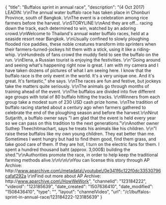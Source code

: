 {
    "title": "Buffalos sprint in annual race",
    "description": "(4 Oct 2017) LEADIN: \r\nThe annual water buffalo race has taken place in Chonburi Province, south of Bangkok. \r\nThe event is a celebration among rice farmers before the harvest. \r\nSTORYLINE:\r\nAnd they are off... racing down the track, each determined to win, watched by an adoring crowd.\r\nWelcome to Thailand's annual water buffalo races, held at a seaside resort near Bangkok. \r\nUsually confined to slowly ploughing flooded rice paddies, these noble creatures transform into sprinters when their farmers-turned-jockeys hit them with a stick, using it like a riding-whip. \r\nHundreds of fans crowd the muddy field to see the buffalo on the run. \r\nElena, a Russian tourist is enjoying the festivities. \r\n\"Going around and seeing what's happening right now is great. I am with my camera and I have taken dozens of pictures of what I am seeing here. I know that the buffalo race is the only event in the world. It's a very unique one. And it's great. It's fantastic,\" she says. \r\nThe races are fun and festive, but jockeys take the matters quite seriously. \r\nThe animals go through months of training ahead of the event. \r\nThe buffalos are divided into five different age groups with total of 80 buffalo hitting the tracks. \r\nWinners from each group take a modest sum of 230 USD cash prize home. \r\nThe tradition of buffalo racing started about a century ago when farmers gathered to celebrate the end of the ploughing season and before the harvest.\r\nNirut Sutjarith, a buffalo owner says \"I am glad that the event is held every year so we can pass on this tradition to the next generations.\"\r\nAnother owner Suthep Theechitmachart, says he treats his animals like his children. \r\n\"I raise these buffalos like my own young children. They eat better than me. Sometimes I went hungry but had to find them good, find them grass, and take good care of them. If they are hot, I turn on the electric fans for them. I spent a hundred thousand baht (approx. 3,000$)  building the shed.\"\r\nAuthorities promote the race, in order to help keep the traditional farming methods alive.\r\n\r\n\r\nYou can license this story through AP Archive: http:\/\/www.aparchive.com\/metadata\/youtube\/0e341f6c122f0dc33530796cafaf292a \r\nFind out more about AP Archive: http:\/\/www.aparchive.com\/HowWeWork",
    "channelid": "123184222",
    "videoid": "123185639",
    "date_created": "1507636410",
    "date_modified": "1508436410",
    "type": "",
    "layout": "channelVideo",
    "url": "\/c1\/buffalos-sprint-in-annual-race\/123184222-123185639"
}